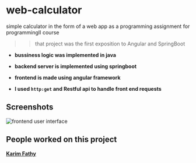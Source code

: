 # web-calculator
simple calculator in the form of a web app as a programming assignment for programmingII course

>>that project was the first exposition to Angular and SpringBoot

- **bussiness logic was implemented in java**

- **backend server is implemented using springboot**

- **frontend is made using angular framework**

- **I used `http:get` and Restful api to handle front end requests**

## Screenshots

![frontend user interface](/screenshot)

## People worked on this project

**[Karim Fathy](https://github.com/karimfathy054)**
